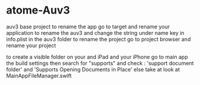 # atome-Auv3

auv3 base project
to rename the app go to target and rename your application
to rename the auv3 and change the string under name key in info.plist in the auv3 folder
to rename the project go to project browser and rename your project

to create a visible folder on your and iPad and your iPhone go to main app the build settings then search for "supports" and check : 'support document folder' and 'Supports Opening Documents in Place' else take at look at MainAppFileManager.swift


